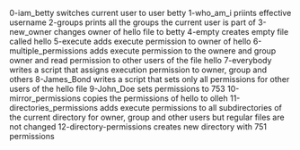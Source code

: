 0-iam_betty switches current user to user betty
1-who_am_i priints effective username
2-groups prints all the groups the current user is part of
3-new_owner changes owner of hello file to betty
4-empty creates empty file called hello
5-execute adds execute permission to owner of hello
6-multiple_permissions adds execute permission to the ownere and group owner and read permission to other users of the file hello
7-everybody writes a script that assigns execution permission to owner, group and others
8-James_Bond writes a script that sets only all permissions for other users of the hello file
9-John_Doe sets permissions to 753
10-mirror_permissions copies the permissions of hello to olleh
11-directories_permissions adds execute permissions to all subdirectories of the current directory for owner, group and other users but regular files are not changed
12-directory-permissions creates new directory with 751 permissions
